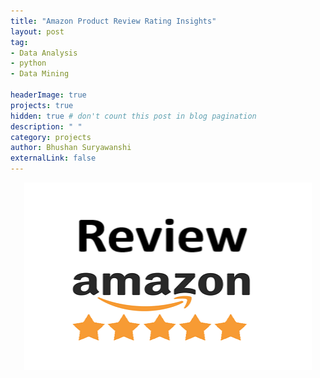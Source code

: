 ```yaml
---
title: "Amazon Product Review Rating Insights"
layout: post
tag: 
- Data Analysis 
- python
- Data Mining

headerImage: true
projects: true
hidden: true # don't count this post in blog pagination
description: " "
category: projects
author: Bhushan Suryawanshi 
externalLink: false
---
```



<p align="center">
  <img width="460" height="300" src="/assets/images/amazon_prod_review.png">
</p>

